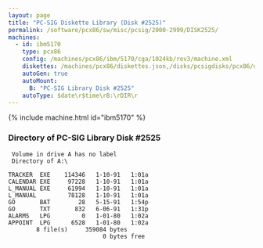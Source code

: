 ```yaml
---
layout: page
title: "PC-SIG Diskette Library (Disk #2525)"
permalink: /software/pcx86/sw/misc/pcsig/2000-2999/DISK2525/
machines:
  - id: ibm5170
    type: pcx86
    config: /machines/pcx86/ibm/5170/cga/1024kb/rev3/machine.xml
    diskettes: /machines/pcx86/diskettes.json,/disks/pcsigdisks/pcx86/diskettes.json
    autoGen: true
    autoMount:
      B: "PC-SIG Library Disk #2525"
    autoType: $date\r$time\rB:\rDIR\r
---
```


{% include machine.html id="ibm5170" %}

### Directory of PC-SIG Library Disk #2525

     Volume in drive A has no label
     Directory of A:\

    TRACKER  EXE    114346   1-10-91   1:01a
    CALENDAR EXE     97228   1-10-91   1:01a
    L_MANUAL EXE     61994   1-10-91   1:01a
    L_MANUAL         78128   1-10-91   1:01a
    GO       BAT        28   5-15-91   1:54p
    GO       TXT       832   6-06-91   1:31p
    ALARMS   LPG         0   1-01-80   1:02a
    APPOINT  LPG      6528   1-01-80   1:02a
            8 file(s)     359084 bytes
                               0 bytes free
